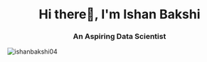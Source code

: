 <h1 align="center">Hi there👋, I'm Ishan Bakshi</h1>
<h3 align="center">An Aspiring Data Scientist</h3>

<p align="left"> <img src="https://komarev.com/ghpvc/?username=ishanbakshi04&label=Profile%20views&color=0e75b6&style=flat" alt="ishanbakshi04" /> </p>


